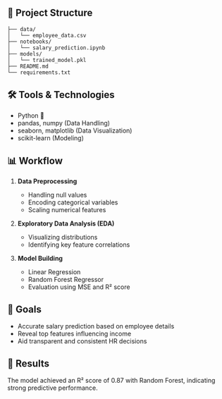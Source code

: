 ## 📁 Project Structure

```plaintext
├── data/
│   └── employee_data.csv
├── notebooks/
│   └── salary_prediction.ipynb
├── models/
│   └── trained_model.pkl
├── README.md
└── requirements.txt
```

## 🛠️ Tools & Technologies

- Python 🐍  
- pandas, numpy (Data Handling)  
- seaborn, matplotlib (Data Visualization)  
- scikit-learn (Modeling)  

## 📊 Workflow

1. **Data Preprocessing**  
   - Handling null values  
   - Encoding categorical variables  
   - Scaling numerical features  

2. **Exploratory Data Analysis (EDA)**  
   - Visualizing distributions  
   - Identifying key feature correlations  

3. **Model Building**  
   - Linear Regression  
   - Random Forest Regressor  
   - Evaluation using MSE and R² score  

## 🎯 Goals

- Accurate salary prediction based on employee details  
- Reveal top features influencing income  
- Aid transparent and consistent HR decisions  

## 🚀 Results

The model achieved an R² score of 0.87 with Random Forest, indicating strong predictive performance.
